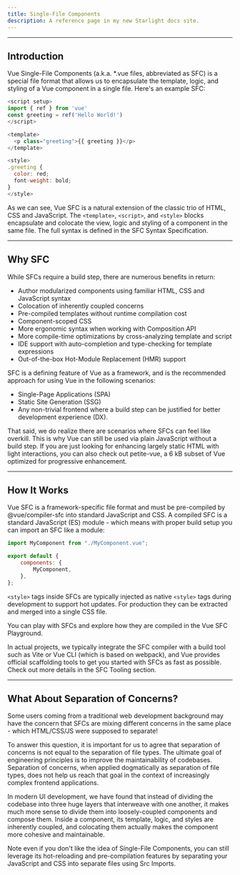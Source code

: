 ```yaml
---
title: Single-File Components
description: A reference page in my new Starlight docs site.
---
```


---

## Introduction​

Vue Single-File Components (a.k.a. \*.vue files, abbreviated as SFC) is a special file format that allows us to encapsulate the template, logic, and styling of a Vue component in a single file. Here's an example SFC:

```js
<script setup>
import { ref } from 'vue'
const greeting = ref('Hello World!')
</script>

<template>
  <p class="greeting">{{ greeting }}</p>
</template>

<style>
.greeting {
  color: red;
  font-weight: bold;
}
</style>
```

As we can see, Vue SFC is a natural extension of the classic trio of HTML, CSS and JavaScript. The `<template>`, `<script>`, and `<style>` blocks encapsulate and colocate the view, logic and styling of a component in the same file. The full syntax is defined in the SFC Syntax Specification.

---

## Why SFC​

While SFCs require a build step, there are numerous benefits in return:

- Author modularized components using familiar HTML, CSS and JavaScript syntax
- Colocation of inherently coupled concerns
- Pre-compiled templates without runtime compilation cost
- Component-scoped CSS
- More ergonomic syntax when working with Composition API
- More compile-time optimizations by cross-analyzing template and script
- IDE support with auto-completion and type-checking for template expressions
- Out-of-the-box Hot-Module Replacement (HMR) support

SFC is a defining feature of Vue as a framework, and is the recommended approach for using Vue in the following scenarios:

- Single-Page Applications (SPA)
- Static Site Generation (SSG)
- Any non-trivial frontend where a build step can be justified for better development experience (DX).

That said, we do realize there are scenarios where SFCs can feel like overkill. This is why Vue can still be used via plain JavaScript without a build step. If you are just looking for enhancing largely static HTML with light interactions, you can also check out petite-vue, a 6 kB subset of Vue optimized for progressive enhancement.

---

## How It Works​

Vue SFC is a framework-specific file format and must be pre-compiled by @vue/compiler-sfc into standard JavaScript and CSS. A compiled SFC is a standard JavaScript (ES) module - which means with proper build setup you can import an SFC like a module:

```js
import MyComponent from "./MyComponent.vue";

export default {
	components: {
		MyComponent,
	},
};
```

`<style>` tags inside SFCs are typically injected as native `<style>` tags during development to support hot updates. For production they can be extracted and merged into a single CSS file.

You can play with SFCs and explore how they are compiled in the Vue SFC Playground.

In actual projects, we typically integrate the SFC compiler with a build tool such as Vite or Vue CLI (which is based on webpack), and Vue provides official scaffolding tools to get you started with SFCs as fast as possible. Check out more details in the SFC Tooling section.

---

## What About Separation of Concerns?​

Some users coming from a traditional web development background may have the concern that SFCs are mixing different concerns in the same place - which HTML/CSS/JS were supposed to separate!

To answer this question, it is important for us to agree that separation of concerns is not equal to the separation of file types. The ultimate goal of engineering principles is to improve the maintainability of codebases. Separation of concerns, when applied dogmatically as separation of file types, does not help us reach that goal in the context of increasingly complex frontend applications.

In modern UI development, we have found that instead of dividing the codebase into three huge layers that interweave with one another, it makes much more sense to divide them into loosely-coupled components and compose them. Inside a component, its template, logic, and styles are inherently coupled, and colocating them actually makes the component more cohesive and maintainable.

Note even if you don't like the idea of Single-File Components, you can still leverage its hot-reloading and pre-compilation features by separating your JavaScript and CSS into separate files using Src Imports.
